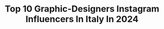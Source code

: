 ---
title: Top 10 Graphic-Designers Instagram Influencers In Italy In 2024
description: >-
  Find top graphic-designers Instagram influencers in Italy in 2024. Most popular hashtags: #love #estate #photoshop.
platform: Instagram
hits: 139
text_top: Discover the most popular Instagram profiles on inBeat.
text_bottom: Our database has 139 Instagram influencers like this in Italy for you to connect with.
profiles:
  - username: "c1superstar"
    fullname: >-
      C1superstar 🇮🇹
    bio: >-
      Eletto Prodotto dell'Anno dal 1989 🎨 Graphic Designer & Photographer 💻 Social Media Manager 📍 Milan
    location: "Italy"
    followers: 38160
    engagement: 651
    commentsToLikes: 0.112076
    id: ck138mc2dgxly0i19lfob5jbc
    verified: false
    hashtags: "#photomanipulation, #vivolombardia, #estate, #travelphotography"
  - username: "davehumphrey"
    fullname: >-
      Davide Mugnieco
    bio: >-
      Art Director & Graphic Designer Milano
    location: "Italy"
    followers: 9419
    engagement: 364
    commentsToLikes: 0.009494
    id: ckf5mprkouxke0j23hy7z7fwd
    verified: false
    hashtags: "#illustrator, #doodle, #illustration, #leaves"
  - username: "annickvaesken"
    fullname: >-
      Annick Vaesken Valentino
    bio: >-
      Hey. How you doing? 📍Asunción Graphic Designer / Fashion Business & Mkt - Marangoni Milano / Content creator Paraguaya 🇵🇾
    location: "Italy"
    followers: 54290
    engagement: 258
    commentsToLikes: 0.009448
    id: ck5zy5ddm99cw0i14kmsbvgx6
    verified: false
    hashtags: ""
  - username: "unpizzicodiviola"
    fullname: >-
      unpizzicodiviola
    bio: >-
      Food blogger, content creator, graphic designer per lavoro e piccola cuoca per passione. Vi racconto un pizzico di me. unpizzicodiviola@gmail.com
    location: "Italy"
    followers: 46619
    engagement: 111
    commentsToLikes: 0.115060
    id: ck9wfqux1q44l0j78b1nq8144
    verified: false
    hashtags: "#ricotta, #pranzo, #frutta, #love"
  - username: "je.cuoredifrolla"
    fullname: >-
      Jessica Anselmini
    bio: >-
      🥰 Graphic Designer e Pasticciona 🧁 Amo preparare dolci e condividerli 🍭 Non so stare ferma, amo la pizza, il gelato, le passeggiate e la natura
    location: "Italy"
    followers: 71286
    engagement: 58
    commentsToLikes: 0.065430
    id: ck8tc9ncuyrzi0j789te140f2
    verified: false
    hashtags: "#cucinare, #cioccolato, #ricetta, #estate2021"
  - username: "mrezababaei_photography"
    fullname: >-
      ▪️Mohammad Reza Babaei
    bio: >-
      📍Portrait ○○○ Fashion ○○○ Beauty ●●●●●●●●●●●●●●●●●●●●●●●●● Photograoher / Graphic Designer 📥 Dc For Work 📸 Tehran 📍
    location: "Italy"
    followers: 16075
    engagement: 809
    commentsToLikes: 0.110676
    id: ck9wh0p3gvprk0j78ozld95x7
    verified: false
    hashtags: ""
  - username: "_umbertodf_"
    fullname: >-
      UMBERTO DI FINIZIO
    bio: >-
      👤 25 yo, Gemini 📍 Napoli, Italy 🎆 Graphic Designer 📺 Rai | Background Actor 👨🏽‍🎓 Graduated in Cinema 📧 umberto.difinizio.fct1@gmail.com
    location: "Italy"
    followers: 22545
    engagement: 338
    commentsToLikes: 0.111740
    id: ck8t8kselku270j78iw4rcp3g
    verified: false
    hashtags: "#poolparty, #pool, #white, #primestudentit"
  - username: "carment93"
    fullname: >-
      Carmen 🌸 Fashion - Travel
    bio: >-
      My shop @karmashop93 🛍 Naples - Milan📍 •Graphic designer - Photographer •Digital creator and SMM 📧 Carmentesta93@outlook.it
    location: "Italy"
    followers: 21374
    engagement: 431
    commentsToLikes: 0.085784
    id: ck8syf32fkneo0j78v2nkoosr
    verified: false
    hashtags: "#inspiration, #beautifuldestinations, #blogger, #girl"
  - username: "angieray_"
    fullname: >-
      Angie 💀
    bio: >-
      ⚡ Harley Rider 🇳🇱 Amsterdam ♠️ Graphic Designer / Art Direction 📧 Business: DM/Mail ⬇️ Shop now!
    location: "Italy"
    followers: 19416
    engagement: 1383
    commentsToLikes: 0.029546
    id: ck14gulgf73t20i19os5xd7nh
    verified: false
    hashtags: "#tb"
  - username: "kristina.kimi"
    fullname: >-
      Kristina Kimina 🔥🔥
    bio: >-
      LIFE FOR LOVE: Snowboarder ~ Ocean Lover ~ Graphic Designer ~ Post Surgery Rehab🦵🏼 Visit my art: @kimi.vibe #kimiboarding ⬇️ My snowboarding is here
    location: "Italy"
    followers: 17254
    engagement: 849
    commentsToLikes: 0.044458
    id: ck5zutk3m30iy0i14ylk1997e
    verified: false
    hashtags: "#digitalart, #kimivibe, #vansrussia, #artwork"
---